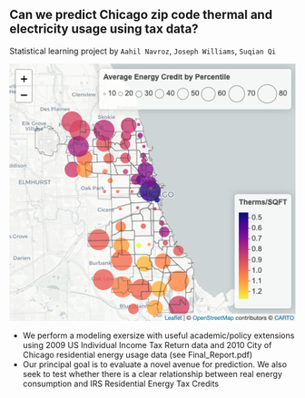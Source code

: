 ## Can we predict Chicago zip code thermal and electricity usage using tax data?

Statistical learning project by `Aahil Navroz`, `Joseph Williams`, `Suqian Qi`

<p align="center">
  <img src="./figures/Vis01.png" alt="Visualization" />
</p>

- We perform a modeling exersize with useful academic/policy extensions using 2009 US Individual Income Tax Return data and 2010 City of Chicago residential energy usage data (see Final_Report.pdf)
- Our principal goal is to evaluate a novel avenue for prediction.  We also seek to test whether there is a clear relationship between real energy consumption and IRS Residential Energy Tax Credits
